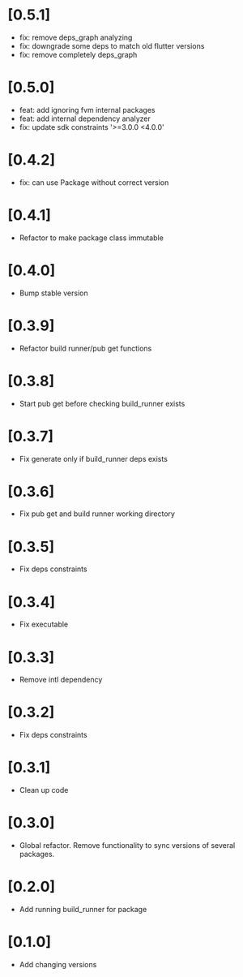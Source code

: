 # [0.5.1]
* fix: remove deps_graph analyzing
* fix: downgrade some deps to match old flutter versions
* fix: remove completely deps_graph

# [0.5.0]
* feat: add ignoring fvm internal packages
* feat: add internal dependency analyzer
* fix: update sdk constraints '>=3.0.0 <4.0.0'

# [0.4.2]
* fix: can use Package without correct version

# [0.4.1]
* Refactor to make package class immutable

# [0.4.0]
* Bump stable version

# [0.3.9]
* Refactor build runner/pub get functions

# [0.3.8]
* Start pub get before checking build_runner exists

# [0.3.7]
* Fix generate only if build_runner deps exists

# [0.3.6]
* Fix pub get and build runner working directory

# [0.3.5]
* Fix deps constraints

# [0.3.4]
* Fix executable

# [0.3.3]
* Remove intl dependency

# [0.3.2]
* Fix deps constraints

# [0.3.1]
* Clean up code

# [0.3.0]
* Global refactor. Remove functionality to sync versions of several packages.

# [0.2.0] 
* Add running build_runner for package

# [0.1.0]
* Add changing versions
